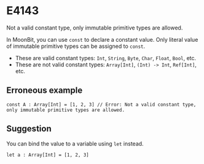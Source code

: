 # E4143

Not a valid constant type, only immutable primitive types are allowed.

In MoonBit, you can use `const` to declare a constant value. Only literal value
of immutable primitive types can be assigned to `const`.

- These are valid constant types: `Int`, `String`, `Byte`, `Char`, `Float`,
  `Bool`, etc.
- These are not valid constant types: `Array[Int]`, `(Int) -> Int`, `Ref[Int]`,
  etc.

## Erroneous example

```moonbit
const A : Array[Int] = [1, 2, 3] // Error: Not a valid constant type, only immutable primitive types are allowed.
```

## Suggestion

You can bind the value to a variable using `let` instead.

```moonbit
let a : Array[Int] = [1, 2, 3]
```
